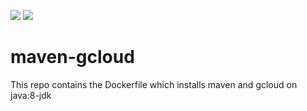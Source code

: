 ![](https://img.shields.io/docker/build/rbuddaba/maven-gcloud.svg) ![](https://img.shields.io/docker/automated/rbuddaba/maven-gcloud.svg)

# maven-gcloud
This repo contains the Dockerfile which installs maven and gcloud on java:8-jdk
